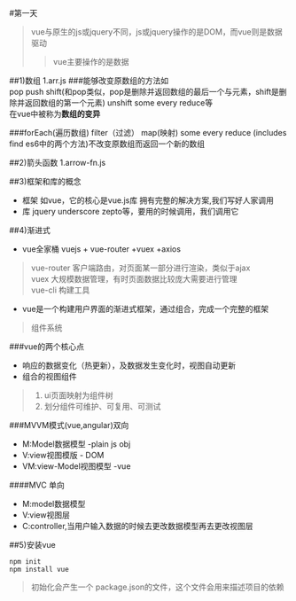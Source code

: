 #第一天
> vue与原生的js或jquery不同，js或jquery操作的是DOM，而vue则是数据驱动
>> vue主要操作的是数据

##1)数组 1.arr.js
###能够改变原数组的方法如  
pop push shift(和pop类似，pop是删除并返回数组的最后一个与元素，shift是删除并返回数组的第一个元素) unshift some every reduce等  
在vue中被称为**数组的变异**

###forEach(遍历数组) filter（过滤） map(映射) some every reduce (includes find es6中的两个方法)不改变原数组而返回一个新的数组

##2)箭头函数 1.arrow-fn.js


##3)框架和库的概念
- 框架  如vue，它的核心是vue.js库 拥有完整的解决方案,我们写好人家调用  
- 库 jquery underscore zepto等，要用的时候调用，我们调用它  


##4)渐进式
- vue全家桶 vuejs + vue-router +vuex +axios
>vue-router 客户端路由，对页面某一部分进行渲染，类似于ajax  
>vuex 大规模数据管理，有时页面数据比较庞大需要进行管理  
>vue-cli 构建工具
- vue是一个构建用户界面的渐进式框架，通过组合，完成一个完整的框架  
>组件系统

###vue的两个核心点
- 响应的数据变化（热更新），及数据发生变化时，视图自动更新
- 组合的视图组件 
>1. ui页面映射为组件树  
>2. 划分组件可维护、可复用、可测试

###MVVM模式(vue,angular)双向
- M:Model数据模型 -plain js obj
- V:view视图模版 - DOM
- VM:view-Model视图模型 -vue 

####MVC 单向
- M:model数据模型
- V:view视图层
- C:controller,当用户输入数据的时候去更改数据模型再去更改视图层

##5)安装vue
```$xslt
npm init
npm install vue
```
>初始化会产生一个
package.json的文件，这个文件会用来描述项目的依赖